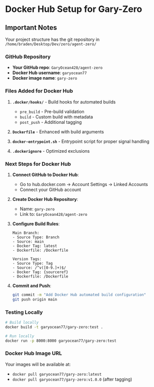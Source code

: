 # Docker Hub Setup for Gary-Zero

## Important Notes

Your project structure has the git repository in `/home/braden/Desktop/Dev/zero/agent-zero/`

### GitHub Repository

- **Your GitHub repo**: `GaryOcean428/agent-zero`
- **Docker Hub username**: `garyocean77`
- **Docker image name**: `gary-zero`

### Files Added for Docker Hub

1. **`.docker/hooks/`** - Build hooks for automated builds
   - `pre_build` - Pre-build validation
   - `build` - Custom build with metadata
   - `post_push` - Additional tagging

2. **`Dockerfile`** - Enhanced with build arguments
3. **`docker-entrypoint.sh`** - Entrypoint script for proper signal handling
4. **`.dockerignore`** - Optimized exclusions

### Next Steps for Docker Hub

1. **Connect GitHub to Docker Hub**:
   - Go to hub.docker.com → Account Settings → Linked Accounts
   - Connect your GitHub account

2. **Create Docker Hub Repository**:
   - Name: `gary-zero`
   - Link to: `GaryOcean428/agent-zero`

3. **Configure Build Rules**:

   ```
   Main Branch:
   - Source Type: Branch
   - Source: main
   - Docker Tag: latest
   - Dockerfile: /Dockerfile

   Version Tags:
   - Source Type: Tag
   - Source: /^v([0-9.]+)$/
   - Docker Tag: {sourceref}
   - Dockerfile: /Dockerfile
   ```

4. **Commit and Push**:

   ```bash
   git commit -m "Add Docker Hub automated build configuration"
   git push origin main
   ```

### Testing Locally

```bash
# Build locally
docker build -t garyocean77/gary-zero:test .

# Run locally
docker run -p 8000:8000 garyocean77/gary-zero:test
```

### Docker Hub Image URL

Your images will be available at:
- `docker pull garyocean77/gary-zero:latest`
- `docker pull garyocean77/gary-zero:v1.0.0` (after tagging)
